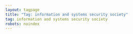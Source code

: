 ```yaml
---
layout: tagpage
title: "Tag: information and systems security society"
tag: information and systems security society
robots: noindex
---
```

